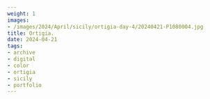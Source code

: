 ```yaml
---
weight: 1
images:
- /images/2024/April/sicily/ortigia-day-4/20240421-P1080004.jpg
title: Ortigia.
date: 2024-04-21
tags:
- archive
- digital
- color
- ortigia
- sicily
- portfolio
---
```


